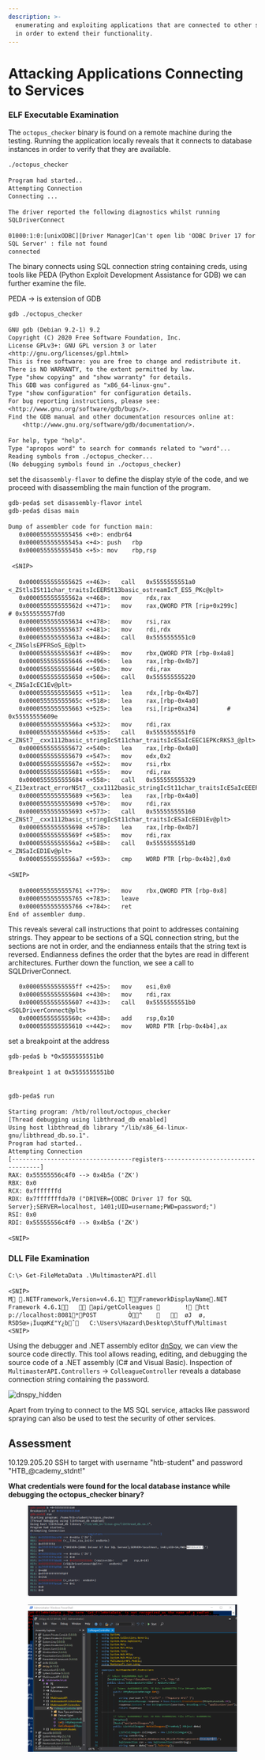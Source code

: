 ```yaml
---
description: >-
  enumerating and exploiting applications that are connected to other services
  in order to extend their functionality.
---
```


# Attacking Applications Connecting to Services

### ELF Executable Examination

The `octopus_checker` binary is found on a remote machine during the testing. Running the application locally reveals that it connects to database instances in order to verify that they are available.

```shell-session
./octopus_checker 

Program had started..
Attempting Connection 
Connecting ... 

The driver reported the following diagnostics whilst running SQLDriverConnect

01000:1:0:[unixODBC][Driver Manager]Can't open lib 'ODBC Driver 17 for SQL Server' : file not found
connected
```

The binary connects using SQL connection string containing creds, using tools like PEDA (Python Exploit Development Assistance for GDB) we can further examine the file.

PEDA -> is extension of GDB

```shell-session
gdb ./octopus_checker

GNU gdb (Debian 9.2-1) 9.2
Copyright (C) 2020 Free Software Foundation, Inc.
License GPLv3+: GNU GPL version 3 or later <http://gnu.org/licenses/gpl.html>
This is free software: you are free to change and redistribute it.
There is NO WARRANTY, to the extent permitted by law.
Type "show copying" and "show warranty" for details.
This GDB was configured as "x86_64-linux-gnu".
Type "show configuration" for configuration details.
For bug reporting instructions, please see:
<http://www.gnu.org/software/gdb/bugs/>.
Find the GDB manual and other documentation resources online at:
    <http://www.gnu.org/software/gdb/documentation/>.

For help, type "help".
Type "apropos word" to search for commands related to "word"...
Reading symbols from ./octopus_checker...
(No debugging symbols found in ./octopus_checker)
```

set the `disassembly-flavor` to define the display style of the code, and we proceed with disassembling the main function of the program.

```asmatmel
gdb-peda$ set disassembly-flavor intel
gdb-peda$ disas main

Dump of assembler code for function main:
   0x0000555555555456 <+0>:	endbr64 
   0x000055555555545a <+4>:	push   rbp
   0x000055555555545b <+5>:	mov    rbp,rsp
 
 <SNIP>
 
   0x0000555555555625 <+463>:	call   0x5555555551a0 <_ZStlsISt11char_traitsIcEERSt13basic_ostreamIcT_ES5_PKc@plt>
   0x000055555555562a <+468>:	mov    rdx,rax
   0x000055555555562d <+471>:	mov    rax,QWORD PTR [rip+0x299c]        # 0x555555557fd0
   0x0000555555555634 <+478>:	mov    rsi,rax
   0x0000555555555637 <+481>:	mov    rdi,rdx
   0x000055555555563a <+484>:	call   0x5555555551c0 <_ZNSolsEPFRSoS_E@plt>
   0x000055555555563f <+489>:	mov    rbx,QWORD PTR [rbp-0x4a8]
   0x0000555555555646 <+496>:	lea    rax,[rbp-0x4b7]
   0x000055555555564d <+503>:	mov    rdi,rax
   0x0000555555555650 <+506>:	call   0x555555555220 <_ZNSaIcEC1Ev@plt>
   0x0000555555555655 <+511>:	lea    rdx,[rbp-0x4b7]
   0x000055555555565c <+518>:	lea    rax,[rbp-0x4a0]
   0x0000555555555663 <+525>:	lea    rsi,[rip+0xa34]        # 0x55555555609e
   0x000055555555566a <+532>:	mov    rdi,rax
   0x000055555555566d <+535>:	call   0x5555555551f0 <_ZNSt7__cxx1112basic_stringIcSt11char_traitsIcESaIcEEC1EPKcRKS3_@plt>
   0x0000555555555672 <+540>:	lea    rax,[rbp-0x4a0]
   0x0000555555555679 <+547>:	mov    edx,0x2
   0x000055555555567e <+552>:	mov    rsi,rbx
   0x0000555555555681 <+555>:	mov    rdi,rax
   0x0000555555555684 <+558>:	call   0x555555555329 <_Z13extract_errorNSt7__cxx1112basic_stringIcSt11char_traitsIcESaIcEEEPvs>
   0x0000555555555689 <+563>:	lea    rax,[rbp-0x4a0]
   0x0000555555555690 <+570>:	mov    rdi,rax
   0x0000555555555693 <+573>:	call   0x555555555160 <_ZNSt7__cxx1112basic_stringIcSt11char_traitsIcESaIcEED1Ev@plt>
   0x0000555555555698 <+578>:	lea    rax,[rbp-0x4b7]
   0x000055555555569f <+585>:	mov    rdi,rax
   0x00005555555556a2 <+588>:	call   0x5555555551d0 <_ZNSaIcED1Ev@plt>
   0x00005555555556a7 <+593>:	cmp    WORD PTR [rbp-0x4b2],0x0

<SNIP>

   0x0000555555555761 <+779>:	mov    rbx,QWORD PTR [rbp-0x8]
   0x0000555555555765 <+783>:	leave  
   0x0000555555555766 <+784>:	ret    
End of assembler dump.
```

This reveals several call instructions that point to addresses containing strings. They appear to be sections of a SQL connection string, but the sections are not in order, and the endianness entails that the string text is reversed. Endianness defines the order that the bytes are read in different architectures. Further down the function, we see a call to SQLDriverConnect.

```asmatmel
   0x00005555555555ff <+425>:	mov    esi,0x0
   0x0000555555555604 <+430>:	mov    rdi,rax
   0x0000555555555607 <+433>:	call   0x5555555551b0 <SQLDriverConnect@plt>
   0x000055555555560c <+438>:	add    rsp,0x10
   0x0000555555555610 <+442>:	mov    WORD PTR [rbp-0x4b4],ax
```

set a breakpoint at the address

```asmatmel
gdb-peda$ b *0x5555555551b0

Breakpoint 1 at 0x5555555551b0


gdb-peda$ run

Starting program: /htb/rollout/octopus_checker 
[Thread debugging using libthread_db enabled]
Using host libthread_db library "/lib/x86_64-linux-gnu/libthread_db.so.1".
Program had started..
Attempting Connection 
[----------------------------------registers-----------------------------------]
RAX: 0x55555556c4f0 --> 0x4b5a ('ZK')
RBX: 0x0 
RCX: 0xfffffffd 
RDX: 0x7fffffffda70 ("DRIVER={ODBC Driver 17 for SQL Server};SERVER=localhost, 1401;UID=username;PWD=password;")
RSI: 0x0 
RDI: 0x55555556c4f0 --> 0x4b5a ('ZK')

<SNIP>
```

### DLL File Examination

```powershell-session
C:\> Get-FileMetaData .\MultimasterAPI.dll

<SNIP>
M .NETFramework,Version=v4.6.1 TFrameworkDisplayName.NET Framework 4.6.1    api/getColleagues        ! htt
p://localhost:8081*POST         Ò^         øJ  ø,  RSDSœ»¡ÍuqœK£"Y¿bˆ   C:\Users\Hazard\Desktop\Stuff\Multimast
<SNIP>
```

Using the debugger and .NET assembly editor [dnSpy](https://github.com/0xd4d/dnSpy), we can view the source code directly. This tool allows reading, editing, and debugging the source code of a .NET assembly (C# and Visual Basic). Inspection of `MultimasterAPI.Controllers` -> `ColleagueController` reveals a database connection string containing the password.

![dnspy\_hidden](https://academy.hackthebox.com/storage/modules/113/apps\_conn\_to\_services/dnspy\_hidden.png)

Apart from trying to connect to the MS SQL service, attacks like password spraying can also be used to test the security of other services.

## Assessment

10.129.205.20 SSH to target with username "htb-student" and password "HTB\_@cademy\_stdnt!"

**What credentials were found for the local database instance while debugging the octopus\_checker binary?**

<figure><img src="../../../.gitbook/assets/image (12) (2).png" alt=""><figcaption></figcaption></figure>



<figure><img src="../../../.gitbook/assets/image (2) (1).png" alt=""><figcaption></figcaption></figure>





